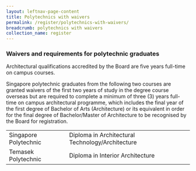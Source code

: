 ```yaml
---
layout: leftnav-page-content
title: Polytechnics with waivers
permalink: /register/polytechnics-with-waivers/
breadcrumb: polytechnics with waivers
collection_name: register
---
```


### **Waivers and requirements for polytechnic graduates**

Architectural qualifications accredited by the Board are five years full-time on campus courses.

Singapore polytechnic graduates from the following two courses are granted waivers of the first two years of study in the degree course overseas but are
required to complete a minimum of three (3) years full-time on campus architectural programme, which includes the final year of the first degree of Bachelor of Arts (Architecture) or its equivalent in order for the final degree of Bachelor/Master of Architecture to be recognised by the Board for registration.
<table class="table-v">
  <tr>
    <td>Singapore Polytechnic</td>
    <td>Diploma in Architectural Technology/Architecture</td>
  </tr>
  <tr>
    <td>Temasek Polytechnic</td>
    <td>Diploma in Interior Architecture</td>
  </tr>
</table>



